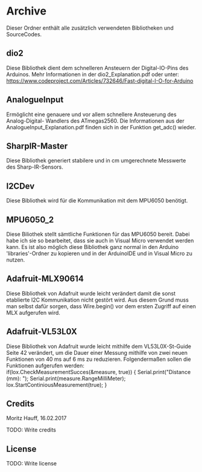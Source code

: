 # Archive

Dieser Ordner enthält alle zusätzlich verwendeten Bibliotheken und SourceCodes.

## dio2

Diese Bibliothek dient dem schnelleren Ansteuern der Digital-IO-Pins des Arduinos.
Mehr Informationen in der dio2_Explanation.pdf oder unter: 
https://www.codeproject.com/Articles/732646/Fast-digital-I-O-for-Arduino

## AnalogueInput

Ermöglicht eine genauere und vor allem schnellere Ansteuerung des Analog-Digital-
Wandlers des ATmegas2560. Die Informationen aus der AnalogueInput_Explanation.pdf 
finden sich in der Funktion get_adc() wieder.

## SharpIR-Master

Diese Bibliothek generiert stabilere und in cm umgerechnete Messwerte des Sharp-IR-Sensors.

## I2CDev

Diese Bibliothek wird für die Kommunikation mit dem MPU6050 benötigt.

## MPU6050_2

Diese Biliothek stellt sämtliche Funktionen für das MPU6050 bereit.
Dabei habe ich sie so bearbeitet, dass sie auch in Visual Micro verwendet werden kann.
Es ist also möglich diese Bibliothek ganz normal in den Arduino 'libraries'-Ordner
zu kopieren und in der ArduinoIDE und in Visual Micro zu nutzen.

## Adafruit-MLX90614

Diese Bibliothek von Adafruit wurde leicht verändert damit die sonst etablierte I2C 
Kommunikation nicht gestört wird. Aus diesem Grund muss man selbst dafür sorgen, dass 
Wire.begin() vor dem ersten Zugriff auf einen MLX aufgerufen wird.

## Adafruit-VL53L0X

Diese Bibliothek von Adafruit wurde leicht mithilfe dem VL53L0X-St-Guide Seite 42
verändert, um die Dauer einer Messung mithilfe von zwei neuen Funktionen von 
40 ms auf 6 ms zu reduzieren. Folgendermaßen sollen die Funktionen aufgerufen werden: 
  if(lox.CheckMeasurementSucces(&measure, true))
  {
    Serial.print("Distance (mm): "); Serial.print(measure.RangeMilliMeter);
    lox.StartContiniousMeasurement(true);
  }

## Credits

Moritz Hauff, 16.02.2017

TODO: Write credits



## License



TODO: Write license